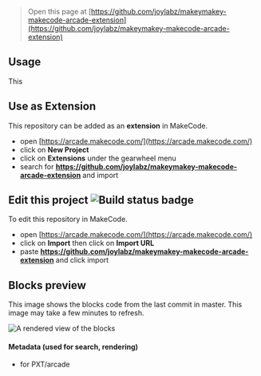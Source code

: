  


> Open this page at [https://github.com/joylabz/makeymakey-makecode-arcade-extension](https://github.com/joylabz/makeymakey-makecode-arcade-extension)

## Usage

This 

## Use as Extension

This repository can be added as an **extension** in MakeCode.

* open [https://arcade.makecode.com/](https://arcade.makecode.com/)
* click on **New Project**
* click on **Extensions** under the gearwheel menu
* search for **https://github.com/joylabz/makeymakey-makecode-arcade-extension** and import

## Edit this project ![Build status badge](https://github.com/joylabz/makeymakey-makecode-arcade-extension/workflows/MakeCode/badge.svg)

To edit this repository in MakeCode.

* open [https://arcade.makecode.com/](https://arcade.makecode.com/)
* click on **Import** then click on **Import URL**
* paste **https://github.com/joylabz/makeymakey-makecode-arcade-extension** and click import

## Blocks preview

This image shows the blocks code from the last commit in master.
This image may take a few minutes to refresh.

![A rendered view of the blocks](https://github.com/joylabz/makeymakey-makecode-arcade-extension/raw/master/.github/makecode/blocks.png)

#### Metadata (used for search, rendering)

* for PXT/arcade
<script src="https://makecode.com/gh-pages-embed.js"></script><script>makeCodeRender("{{ site.makecode.home_url }}", "{{ site.github.owner_name }}/{{ site.github.repository_name }}");</script>
